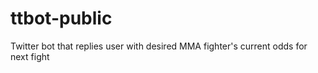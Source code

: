 # ttbot-public
Twitter bot that replies user with desired MMA fighter's current odds for next fight
